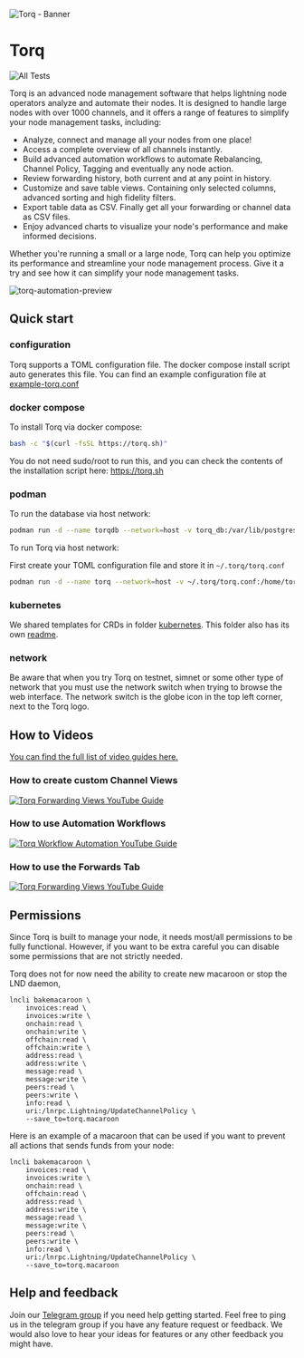 ![Torq - Banner](./docs/images/readme-banner.png)

# Torq

![All Tests](https://github.com/lncapital/torq/actions/workflows/test-on-push.yml/badge.svg)

Torq is an advanced node management software that helps lightning node operators analyze and automate their nodes. It is designed to handle large nodes with over 1000 channels, and it offers a range of features to simplify your node management tasks, including:

* Analyze, connect and manage all your nodes from one place!
* Access a complete overview of all channels instantly.
* Build advanced automation workflows to automate Rebalancing, Channel Policy, Tagging and eventually any node action.
* Review forwarding history, both current and at any point in history.
* Customize and save table views. Containing only selected columns, advanced sorting and high fidelity filters.
* Export table data as CSV. Finally get all your forwarding or channel data as CSV files.
* Enjoy advanced charts to visualize your node's performance and make informed decisions.

Whether you're running a small or a large node, Torq can help you optimize its performance and streamline your node management process. Give it a try and see how it can simplify your node management tasks.

![torq-automation-preview](https://user-images.githubusercontent.com/647617/223672620-dcc047f3-ebbe-4087-8da8-9a103d8b9570.png)


## Quick start

### configuration

Torq supports a TOML configuration file. The docker compose install script auto generates this file.
You can find an example configuration file at [example-torq.conf](./docker/example-torq.conf)

### docker compose
To install Torq via docker compose:

```bash
bash -c "$(curl -fsSL https://torq.sh)"
```
You do not need sudo/root to run this, and you can check the contents of the installation script here: https://torq.sh

### podman
To run the database via host network:

```sh
podman run -d --name torqdb --network=host -v torq_db:/var/lib/postgresql/data -e POSTGRES_PASSWORD="<YourPostgresPasswordHere>" timescale/timescaledb:latest-pg14
```

To run Torq via host network:

First create your TOML configuration file and store it in `~/.torq/torq.conf`

```sh
podman run -d --name torq --network=host -v ~/.torq/torq.conf:/home/torq/torq.conf lncapital/torq:latest --config=/home/torq/torq.conf start
```

### kubernetes

We shared templates for CRDs in folder [kubernetes](./kubernetes).
This folder also has its own [readme](./kubernetes/README.md).

### network

Be aware that when you try Torq on testnet, simnet or some other type of network that you must use the network switch when trying to browse the web interface.
The network switch is the globe icon in the top left corner, next to the Torq logo.

## How to Videos

[You can find the full list of video guides here.](https://docs.ln.capital/en/collections/3817618-torq-video-tutorials)

### How to create custom Channel Views

[![Torq Forwarding Views YouTube Guide](https://img.youtube.com/vi/5ZfgflfOFwQ/maxresdefault.jpg)](https://www.youtube.com/watch?v=5ZfgflfOFwQ)

### How to use Automation Workflows

[![Torq Workflow Automation YouTube Guide](https://img.youtube.com/vi/Go4uJoMhwrE/maxresdefault.jpg)](https://www.youtube.com/watch?v=Go4uJoMhwrE)

### How to use the Forwards Tab

[![Torq Forwarding Views YouTube Guide](https://img.youtube.com/vi/ZTetH8_jbgk/maxresdefault.jpg)](https://www.youtube.com/watch?v=ZTetH8_jbgk)


## Permissions

Since Torq is built to manage your node, it needs most/all permissions to be fully functional. However, if you want to
be extra careful you can disable some permissions that are not strictly needed.

Torq does not for now need the ability to create new macaroon or stop the LND daemon,

    lncli bakemacaroon \
        invoices:read \
        invoices:write \
        onchain:read \
        onchain:write \
        offchain:read \
        offchain:write \
        address:read \
        address:write \
        message:read \
        message:write \
        peers:read \
        peers:write \
        info:read \
        uri:/lnrpc.Lightning/UpdateChannelPolicy \
        --save_to=torq.macaroon

Here is an example of a macaroon that can be used if you want to prevent all actions that sends funds from your node:

    lncli bakemacaroon \
        invoices:read \
        invoices:write \
        onchain:read \
        offchain:read \
        address:read \
        address:write \
        message:read \
        message:write \
        peers:read \
        peers:write \
        info:read \
        uri:/lnrpc.Lightning/UpdateChannelPolicy \
        --save_to=torq.macaroon

## Help and feedback

Join our [Telegram group](https://t.me/joinchat/V-Dks6zjBK4xZWY0) if you need help getting started.
Feel free to ping us in the telegram group if you have any feature request or feedback.  We would also love to hear your ideas for features or any other feedback you might have.
